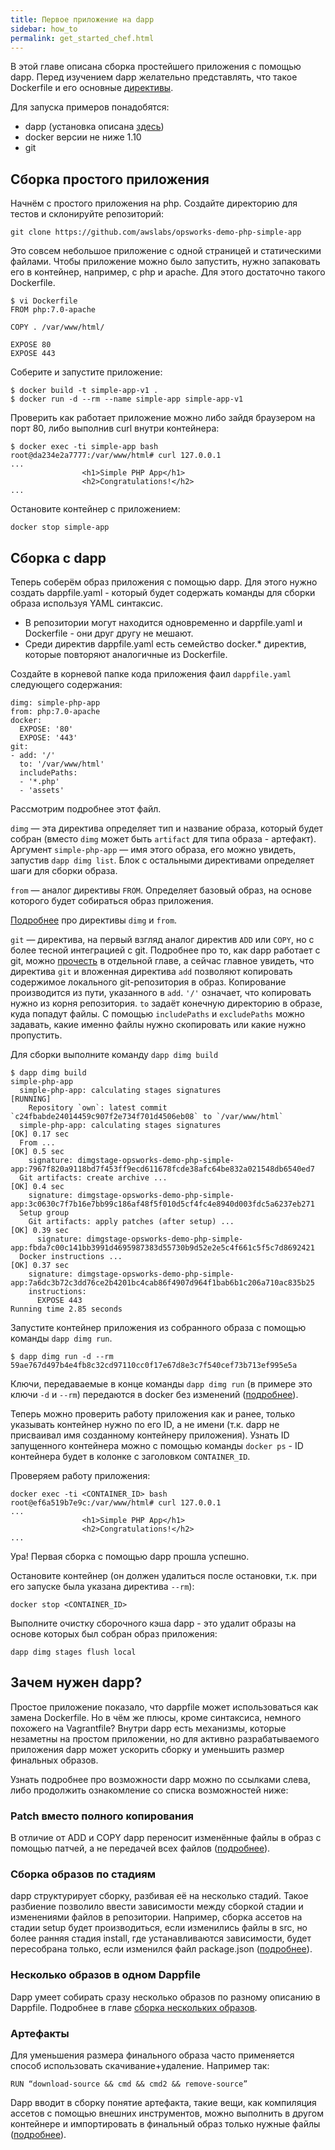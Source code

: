 ```yaml
---
title: Первое приложение на dapp
sidebar: how_to
permalink: get_started_chef.html
---
```


В этой главе описана сборка простейшего приложения с помощью dapp. Перед изучением dapp желательно представлять, что такое Dockerfile и его основные [директивы](https://docs.docker.io/).

Для запуска примеров понадобятся:

* dapp (установка описана [здесь](./installation.html))
* docker версии не ниже 1.10
* git

## Сборка простого приложения

Начнём с простого приложения на php. Создайте директорию для тестов и склонируйте репозиторий:

```
git clone https://github.com/awslabs/opsworks-demo-php-simple-app
```

Это совсем небольшое приложение с одной страницей и статическими файлами. Чтобы приложение можно было запустить, нужно запаковать его в контейнер, например, с php и apache. Для этого достаточно такого Dockerfile.

```
$ vi Dockerfile
FROM php:7.0-apache

COPY . /var/www/html/

EXPOSE 80
EXPOSE 443
```

Соберите и запустите приложение:

```
$ docker build -t simple-app-v1 .
$ docker run -d --rm --name simple-app simple-app-v1
```

Проверить как работает приложение можно либо зайдя браузером на порт 80, либо выполнив curl внутри контейнера:

```
$ docker exec -ti simple-app bash
root@da234e2a7777:/var/www/html# curl 127.0.0.1
...
                <h1>Simple PHP App</h1>
                <h2>Congratulations!</h2>
...
```

Остановите контейнер с приложением:

```
docker stop simple-app
```

## Сборка с dapp

Теперь соберём образ приложения с помощью dapp. Для этого нужно создать dappfile.yaml - который будет содержать команды для сборки образа используя YAML синтаксис.

* В репозитории могут находится одновременно и dappfile.yaml и Dockerfile - они друг другу не мешают.
* Среди директив dappfile.yaml есть семейство docker.* директив, которые повторяют аналогичные из Dockerfile.

Создайте в корневой папке кода приложения фаил `dappfile.yaml` следующего содержания:
```
dimg: simple-php-app
from: php:7.0-apache
docker:
  EXPOSE: '80'
  EXPOSE: '443'
git:
- add: '/'
  to: '/var/www/html'
  includePaths:
  - '*.php'
  - 'assets'
```

Рассмотрим подробнее этот файл.

`dimg` — эта директива определяет тип и название образа, который будет собран (вместо `dimg` может быть `artifact` для типа образа - артефакт). Аргумент `simple-php-app` — имя этого образа, его можно увидеть, запустив `dapp dimg list`. Блок с остальными директивами определяет шаги для сборки образа.

`from` — аналог директивы `FROM`. Определяет базовый образ, на основе которого будет собираться образ приложения.

 [Подробнее](directives_images.html) про директивы `dimg` и `from`.

`git` — директива, на первый взгляд аналог директив `ADD` или `COPY`, но с более тесной интеграцией с git. Подробнее про то, как dapp работает с git, можно [прочесть](git.html) в отдельной главе, а сейчас главное увидеть, что директива `git` и вложенная директива `add` позволяют копировать содержимое локального git-репозитория в образ. Копирование производится из пути, указанного в `add`. `'/'` означает, что копировать нужно из корня репозитория. `to` задаёт конечную директорию в образе, куда попадут файлы. С помощью `includePaths` и `excludePaths` можно задавать, какие именно файлы нужно скопировать или какие нужно пропустить.

Для сборки выполните команду `dapp dimg build`

```
$ dapp dimg build
simple-php-app
  simple-php-app: calculating stages signatures                                                                      [RUNNING]
    Repository `own`: latest commit `c24fbabde24014459c907f2e734f701d4506eb08` to `/var/www/html`
  simple-php-app: calculating stages signatures                                                                           [OK] 0.17 sec
  From ...                                                                                                                [OK] 0.5 sec
    signature: dimgstage-opsworks-demo-php-simple-app:7967f820a9118bd7f453ff9ecd611678fcde38afc64be832a021548db6540ed7
  Git artifacts: create archive ...                                                                                       [OK] 0.4 sec
    signature: dimgstage-opsworks-demo-php-simple-app:3c0630c7f7b16e7bb99c186af48f5f010d5cf4fc4e8940d003fdc5a6237eb271
  Setup group
    Git artifacts: apply patches (after setup) ...                                                                        [OK] 0.39 sec
      signature: dimgstage-opsworks-demo-php-simple-app:fbda7c00c141bb3991d4695987383d55730b9d52e2e5c4f661c5f5c7d8692421
  Docker instructions ...                                                                                                 [OK] 0.37 sec
    signature: dimgstage-opsworks-demo-php-simple-app:7a6dc3b72c3dd76ce2b4201bc4cab86f4907d964f1bab6b1c206a710ac835b25
    instructions:
      EXPOSE 443
Running time 2.85 seconds
```

Запустите контейнер приложения из собранного образа с помощью команды `dapp dimg run`.

```
$ dapp dimg run -d --rm
59ae767d497b4e4fb8c32cd97110cc0f17e67d8e3c7f540cef73b713ef995e5a
```

Ключи, передаваемые в конце команды `dapp dimg run` (в примере это ключи `-d` и `--rm`) передаются в docker без изменений ([подробнее](dimg_run.html)).

Теперь можно проверить работу приложения как и ранее, только указывать контейнер нужно по его ID, а не имени (т.к. dapp не присваивал имя созданному контейнеру приложения). Узнать ID запущенного контейнера можно с помощью команды `docker ps` - ID контейнера будет в колонке с заголовком `CONTAINER_ID`.

Проверяем работу приложения:
```
docker exec -ti <CONTAINER_ID> bash
root@ef6a519b7e9c:/var/www/html# curl 127.0.0.1
...
                <h1>Simple PHP App</h1>
                <h2>Congratulations!</h2>
...
```

Ура! Первая сборка с помощью dapp прошла успешно.

Остановите контейнер (он должен удалиться после остановки, т.к. при его запуске была указана директива `--rm`):
```
docker stop <CONTAINER_ID>
```

Выполните очистку сборочного кэша dapp - это удалит образы на основе которых был собран образ приложения:
```
dapp dimg stages flush local
```

## Зачем нужен dapp?

Простое приложение показало, что dappfile может использоваться как замена Dockerfile. Но в чём же плюсы, кроме синтаксиса, немного похожего на Vagrantfile? Внутри dapp есть механизмы, которые незаметны на простом приложении, но для активно разрабатываемого приложения dapp может ускорить сборку и уменьшить размер финальных образов.

Узнать подробнее про возможности dapp можно по ссылками слева, либо продолжить ознакомление со списка возможностей ниже:

### Patch вместо полного копирования

В отличие от ADD и COPY dapp переносит изменённые файлы в образ с помощью патчей, а не передачей всех файлов ([подробнее](git.html)).

### Сборка образов по стадиям

dapp структурирует сборку, разбивая её на несколько стадий. Такое разбиение позволило ввести зависимости между сборкой стадии и изменениями файлов в репозитории. Например, сборка ассетов на стадии setup будет производиться, если изменились файлы в src, но более ранняя стадия install, где устанавливаются зависимости, будет пересобрана только, если изменился файл package.json ([подробнее](stages.html)).

### Несколько образов в одном Dappfile

Dapp умеет собирать сразу несколько образов по разному описанию в Dappfile. Подробнее в главе [сборка нескольких образов](multiple_images_for_build.html).

### Артефакты

Для уменьшения размера финального образа часто применяется способ использовать скачивание+удаление. Например так:

```
RUN “download-source && cmd && cmd2 && remove-source”
```

Dapp вводит в сборку понятие артефакта, такие вещи, как компиляция ассетов с помощью внешних инструментов, можно выполнить в другом контейнере и импортировать в финальный образ только нужные файлы ([подробнее](directives_artifact.html)).
